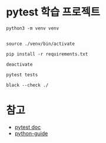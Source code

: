 # pytest 학습 프로젝트


```shell
python3 -m venv venv


source ./venv/bin/activate

pip install -r requirements.txt

deactivate
```


```shell
pytest tests
```


```shell
black --check ./
```


# 참고

* [pytest doc](https://docs.pytest.org/en/stable)
* [python-guide](https://docs.python-guide.org/writing/structure/)
